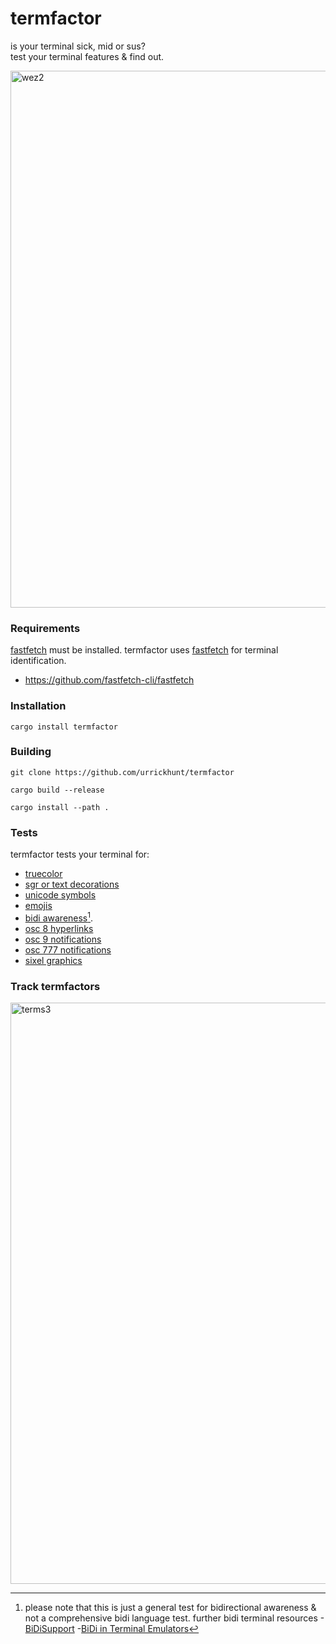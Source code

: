 # termfactor
is your terminal sick, mid or sus?<br>
test your terminal features & find out.

<img width="859" alt="wez2" src="https://github.com/user-attachments/assets/1f230930-94cf-4aee-805a-3a6c640b0ac2">

### Requirements

[fastfetch](https://github.com/fastfetch-cli/fastfetch) must be installed. termfactor uses [fastfetch](https://github.com/fastfetch-cli/fastfetch) for terminal identification.

- https://github.com/fastfetch-cli/fastfetch

### Installation

`cargo install termfactor`

### Building

`git clone https://github.com/urrickhunt/termfactor`

`cargo build --release`

`cargo install --path .`

### Tests

termfactor tests your terminal for: 

- [truecolor](https://github.com/termstandard/colors)
- [sgr or text decorations](https://en.wikipedia.org/wiki/ANSI_escape_code#Select_Graphic_Rendition_parameters)
- [unicode symbols](https://en.wikipedia.org/wiki/Unicode_symbol)
- [emojis](https://en.wikipedia.org/wiki/Emoji)
- [bidi awareness](https://www.lingnu.com/programming/57-bidi-aware-programming-introduction.html)[^1].
- [osc 8 hyperlinks](https://github.com/Alhadis/OSC8-Adoption/)
- [osc 9 notifications](https://chromium.googlesource.com/apps/libapps/+/a5fb83c190aa9d74f4a9bca233dac6be2664e9e9/hterm/doc/ControlSequences.md#OSC)
- [osc 777 notifications](https://chromium.googlesource.com/apps/libapps/+/a5fb83c190aa9d74f4a9bca233dac6be2664e9e9/hterm/doc/ControlSequences.md#OSC)
- [sixel graphics](https://www.arewesixelyet.com/)

[^1]: please note that this is just a general test for bidirectional awareness & not a comprehensive bidi language test.
  further bidi terminal resources
  -[BiDiSupport](https://gist.github.com/XVilka/a0e49e1c65370ba11c17) 
  -[BiDi in Terminal Emulators](https://terminal-wg.pages.freedesktop.org/bidi/)

### Track termfactors

<img width="930" alt="terms3" src="https://github.com/user-attachments/assets/c826255a-32af-4c98-a8b9-d9ddb5cf4178">



